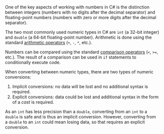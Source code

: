 One of the key aspects of working with numbers in C# is the distinction between integers (numbers with no digits after the decimal separator) and floating-point numbers (numbers with zero or more digits after the decimal separator).

The two most commonly used numeric types in C# are `int` (a 32-bit integer) and `double` (a 64-bit floating-point number). Arithmetic is done using the standard [arithmetic operators][arithmetic-operators] (`+`, `-`, `*`, etc.).

Numbers can be compared using the standard [comparison operators][comparison-operators] (`<`, `>=`, etc.). The result of a comparison can be used in `if` statements to conditionally execute code.

When converting between numeric types, there are two types of numeric conversions:

1. Implicit conversions: no data will be lost and no additional syntax is required.
2. Explicit conversions: data could be lost and additional syntax in the form of a _cast_ is required.

As an `int` has less precision than a `double`, converting from an `int` to a `double` is safe and is thus an implicit conversion. However, converting from a `double` to an `int` could mean losing data, so that requires an explicit conversion.

[arithmetic-operators]: https://docs.microsoft.com/en-us/dotnet/csharp/language-reference/operators/arithmetic-operators
[equality-operators]: https://docs.microsoft.com/en-us/dotnet/csharp/language-reference/operators/equality-operators
[comparison-operators]: https://docs.microsoft.com/en-us/dotnet/csharp/language-reference/operators/comparison-operators
